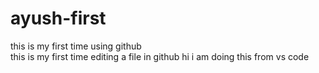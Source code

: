 # ayush-first
this is my first time using github
<br>
this is my first time editing a file in github
hi i am doing this from vs code 

